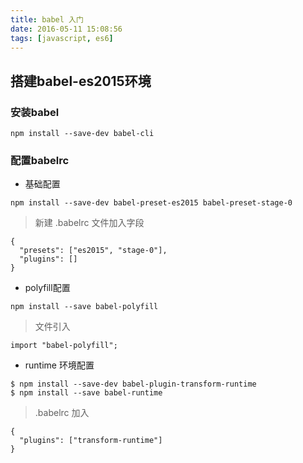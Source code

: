 ```yaml
---
title: babel 入门
date: 2016-05-11 15:08:56
tags: [javascript, es6]
---
```

## 搭建babel-es2015环境
### 安装babel

```
npm install --save-dev babel-cli
```
### 配置babelrc
* 基础配置

```
npm install --save-dev babel-preset-es2015 babel-preset-stage-0

```

> 新建 .babelrc 文件加入字段
```
{
  "presets": ["es2015", "stage-0"],
  "plugins": []
}

```
* polyfill配置
```
npm install --save babel-polyfill
```
> 文件引入
```
import "babel-polyfill";
```

* runtime 环境配置
```
$ npm install --save-dev babel-plugin-transform-runtime
$ npm install --save babel-runtime
```
> .babelrc 加入
```
{
  "plugins": ["transform-runtime"]
}

```
